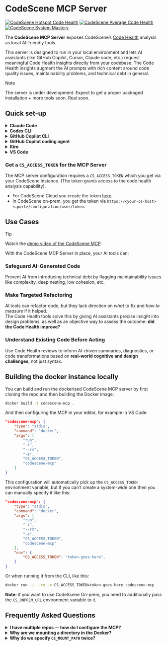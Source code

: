# CodeScene MCP Server

[![CodeScene Hotspot Code Health](https://codescene.io/projects/72556/status-badges/hotspot-code-health)](https://codescene.io/projects/72556)
[![CodeScene Average Code Health](https://codescene.io/projects/72556/status-badges/average-code-health)](https://codescene.io/projects/72556)
[![CodeScene System Mastery](https://codescene.io/projects/72556/status-badges/system-mastery)](https://codescene.io/projects/72556)

The **CodeScene MCP Server** exposes CodeScene’s [Code Health](https://codescene.com/product/code-health) analysis as local AI-friendly tools.

This server is designed to run in your local environment and lets AI assistants (like GitHub Copilot, Cursor, Claude code, etc.) request meaningful Code Health insights directly from your codebase. 
The Code Health insights augment the AI prompts with rich content around code quality issues, maintainability problems, and technical debt in general.

> [!NOTE]
> The server is under development. Expect to get a proper packaged installation + more tools soon. Real soon.

## Quick set-up

<details>

**<summary>Claude Code</summary>**

To connect with CodeScene Cloud:

```sh
claude mcp add codescene --env CS_ACCESS_TOKEN=<token> -- docker run -i --rm -e CS_ACCESS_TOKEN -e CS_MOUNT_PATH=<PATH_TO_CODE> --mount type=bind,src=<PATH_TO_CODE>,dst=/mount/,ro codescene/codescene-mcp
```

To connect with CodeScene On-prem:

```sh
claude mcp add codescene --env CS_ACCESS_TOKEN=<token> --env CS_ONPREM_URL=<url> -- docker run -i --rm -e CS_ACCESS_TOKEN -e CS_ONPREM_URL -e CS_MOUNT_PATH=<PATH_TO_CODE> --mount type=bind,src=<PATH_TO_CODE>,dst=/mount/,ro codescene/codescene-mcp
```

Make sure to replace the `<PATH_TO_CODE>` with the absolute path to the directory whose read-only access you want the CodeScene MCP server to have.

</details>

<details>

**<summary>Codex CLI</summary>**

Configure `~/.codex/config.toml` depending on whether or not you use Cloud or On-prem.

CodeScene Cloud:

```toml
[mcp_servers.codescene]
command = "docker"
args = ["run", "--rm", "-i", "-e", "CS_ACCESS_TOKEN", "-e", "CS_MOUNT_PATH=<PATH_TO_CODE>", "--mount", "type=bind,src=<PATH_TO_CODE>,dst=/mount/,ro", "codescene/codescene-mcp"]
env = { "CS_ACCESS_TOKEN" = "<YOUR_ACCESS_TOKEN>" }
```

CodeScene On-prem:

```toml
[mcp_servers.codescene]
command = "docker"
args = ["run", "--rm", "-i", "-e", "CS_ACCESS_TOKEN", "-e", "CS_ONPREM_URL", "-e", "CS_MOUNT_PATH=<PATH_TO_CODE>", "--mount", "type=bind,src=<PATH_TO_CODE>,dst=/mount/,ro", "codescene/codescene-mcp"]
env = { "CS_ACCESS_TOKEN" = "<YOUR_ACCESS_TOKEN>", "CS_ONPREM_URL" = "<URL>" }
```

Make sure to replace the `<PATH_TO_CODE>` with the absolute path to the directory whose read-only access you want the CodeScene MCP server to have.

</details>

<details>

**<summary>GitHub Copilot CLI</summary>**

After starting Copilot CLI, run the following command to add the CodeScene MCP server:

```sh
/mcp add
```

You will then need to provide information about the MCP server.

CodeScene Cloud:

- Server Name: `codescene`
- Server Type: `Local (Press 1)`
- Command: `docker`
- Arguments: `run, --rm, -i, -e, CS_ACCESS_TOKEN, -e, CS_MOUNT_PATH=<PATH_TO_CODE>, --mount, "type=bind,src=<PATH_TO_CODE>,dst=/mount/,ro", codescene/codescene-mcp`

CodeScene On-prem:

- Server Name: `codescene`
- Server Type: `Local (Press 1)`
- Command: `docker`
- Arguments: `run, --rm, -i, -e, CS_ACCESS_TOKEN, -e, CS_ONPREM_URL, -e, CS_MOUNT_PATH=<PATH_TO_CODE>, --mount, "type=bind,src=<PATH_TO_CODE>,dst=/mount/,ro", codescene/codescene-mcp`

Make sure to replace the `<PATH_TO_CODE>` with the absolute path to the directory whose read-only access you want the CodeScene MCP server to have.

</details>

<details>

**<summary>GitHub Copilot coding agent</summary>**

GitHub Copilot coding agent can leverage the CodeScene MCP server directly in your CI/CD.

To add the secrets to your Copilot environment, follow the Copilot [documentation](https://docs.github.com/en/copilot/how-tos/use-copilot-agents/coding-agent/extend-coding-agent-with-mcp#setting-up-a-copilot-environment-for-copilot-coding-agent). Only secrets with names prefixed with `COPILOT_MCP_` will be available to your MCP configuration.

In your GitHub repository, navigate under Settings -> Code & automation -> Copilot -> Coding agent, and add the following configuration in the MCP configuration section.

CodeScene Cloud:

```json
{
  "mcpServers": {
    "codescene": {
      "type": "local",
      "command": "docker",
      "args": [
        "run",
        "--rm",
        "-i",
        "-e",
        "CS_ACCESS_TOKEN=$CS_ACCESS_TOKEN",
        "-e",
        "CS_MOUNT_PATH=$CS_MOUNT_PATH",
        "--mount",
				"type=bind,src=$CS_MOUNT_PATH,dst=/mount/,ro",
        "codescene/codescene-mcp"
      ],
      "env": {
        "CS_ACCESS_TOKEN": "COPILOT_MCP_CS_ACCESS_TOKEN",
        "CS_MOUNT_PATH": "COPILOT_MCP_CS_MOUNT_PATH"
      },
      "tools": ["*"]
    }
  }
}
```

CodeScene On-prem:

```json
{
  "mcpServers": {
    "codescene": {
      "type": "local",
      "command": "docker",
      "args": [
        "run",
        "--rm",
        "-i",
        "-e",
        "CS_ACCESS_TOKEN=$CS_ACCESS_TOKEN",
        "-e",
        "CS_ONPREM_URL=$CS_ONPREM_URL",
        "-e",
        "CS_MOUNT_PATH=$CS_MOUNT_PATH",
        "--mount",
				"type=bind,src=$CS_MOUNT_PATH,dst=/mount/,ro",
        "codescene/codescene-mcp"
      ],
      "env": {
        "CS_ACCESS_TOKEN": "COPILOT_MCP_CS_ACCESS_TOKEN",
        "CS_ONPREM_URL": "COPILOT_MCP_CS_ONPREM_URL",
        "CS_MOUNT_PATH": "COPILOT_MCP_CS_MOUNT_PATH"
      },
      "tools": ["*"]
    }
  }
}
```

</details>

<details>

**<summary>Kiro</summary>**

Create a `.kiro/settings/mcp.json` file in your workspace directory (or edit if it already exists), add the following configuration.

CodeScene Cloud:

```json
{
  "mcpServers": {
    "sonarqube": {
      "command": "docker",
      "args": [
        "run",
        "-i",
        "--rm",
        "-e", 
        "CS_ACCESS_TOKEN",
        "-e",
        "CS_MOUNT_PATH=<PATH_TO_CODE>",
        "--mount",
        "type=bind,src=<PATH_TO_CODE>,dst=/mount/,ro",
        "codescene/codescene-mcp"
      ],
      "env": {
        "CS_ACCESS_TOKEN": "<YOUR_TOKEN>",
      },
      "disabled": false,
      "autoApprove": []
    }
  }
}
```

CodeScene On-prem:

```json
{
  "mcpServers": {
    "sonarqube": {
      "command": "docker",
      "args": [
        "run",
        "-i",
        "--rm",
        "-e", 
        "CS_ACCESS_TOKEN",
        "-e",
        "CS_ONPREM_URL",
        "-e",
        "CS_MOUNT_PATH=<PATH_TO_CODE>",
        "--mount",
        "type=bind,src=<PATH_TO_CODE>,dst=/mount/,ro",
        "codescene/codescene-mcp"
      ],
      "env": {
        "CS_ACCESS_TOKEN": "<YOUR_TOKEN>",
        "CS_ONPREM_URL": "<URL>"
      },
      "disabled": false,
      "autoApprove": []
    }
  }
}
```

Make sure to replace the `<PATH_TO_CODE>` with the absolute path to the directory whose read-only access you want the CodeScene MCP server to have.

</details>

<details>

**<summary>VS Code</summary>**

[![Install CodeScene MCP for Cloud](https://img.shields.io/badge/VS_Code-Install_CodeScene_MCP_for_Cloud-0098FF?style=flat-square&logo=visualstudiocode&logoColor=white)](https://insiders.vscode.dev/redirect/mcp/install?name=codescene&inputs=[%7B%22id%22%3A%22CS_MOUNT_PATH%22%2C%22type%22%3A%22promptString%22%2C%22description%22%3A%22Path%20of%20the%20directory%20that%20CodeScene%20should%20be%20able%20to%20see.%22%2C%22password%22%3Afalse%7D%2C%7B%22id%22%3A%22CS_ACCESS_TOKEN%22%2C%22type%22%3A%22promptString%22%2C%22description%22%3A%22CodeScene%20Access%20Token%22%2C%22password%22%3Atrue%7D]&config={%22command%22%3A%22docker%22%2C%22args%22%3A[%22run%22%2C%22-i%22%2C%22--rm%22%2C%22-e%22%2C%22CS_ACCESS_TOKEN%22%2C%22-e%22%2C%22CS_MOUNT_PATH%3D%24%7Binput%3ACS_MOUNT_PATH%7D%22%2C%22--mount%22%2C%22type%3Dbind%2Csrc%3D%24%7Binput%3ACS_MOUNT_PATH%7D%2Cdst%3D/mount/%2Cro%22%2C%22codescene/codescene-mcp%22]%2C%22env%22%3A%7B%22CS_ACCESS_TOKEN%22%3A%22%24%7Binput%3ACS_ACCESS_TOKEN%7D%22%7D%2C%22type%22%3A%22stdio%22})

[![Install CodeScene MCP for On-prem](https://img.shields.io/badge/VS_Code-Install_CodeScene_MCP_for_Onprem-0098FF?style=flat-square&logo=visualstudiocode&logoColor=white)](https://insiders.vscode.dev/redirect/mcp/install?name=codescene&inputs=[%7B%22id%22%3A%22CS_MOUNT_PATH%22%2C%22type%22%3A%22promptString%22%2C%22description%22%3A%22Path%20of%20the%20directory%20that%20CodeScene%20should%20be%20able%20to%20see.%22%2C%22password%22%3Afalse%7D%2C%7B%22id%22%3A%22CS_ACCESS_TOKEN%22%2C%22type%22%3A%22promptString%22%2C%22description%22%3A%22CodeScene%20Access%20Token%22%2C%22password%22%3Atrue%7D%2C%7B%22id%22%3A%22CS_ONPREM_URL%22%2C%22type%22%3A%22promptString%22%2C%22description%22%3A%22CodeScene%20On-prem%20URL%22%2C%22password%22%3Afalse%7D]&config={%22command%22%3A%22docker%22%2C%22args%22%3A[%22run%22%2C%22-i%22%2C%22--rm%22%2C%22-e%22%2C%22CS_ACCESS_TOKEN%22%2C%22-e%22%2C%22CS_ONPREM_URL%22%2C%22-e%22%2C%22CS_MOUNT_PATH%3D%24%7Binput%3ACS_MOUNT_PATH%7D%22%2C%22--mount%22%2C%22type%3Dbind%2Csrc%3D%24%7Binput%3ACS_MOUNT_PATH%7D%2Cdst%3D/mount/%2Cro%22%2C%22codescene/codescene-mcp%22]%2C%22env%22%3A%7B%22CS_ACCESS_TOKEN%22%3A%22%24%7Binput%3ACS_ACCESS_TOKEN%7D%22%2C%22CS_ONPREM_URL%22%3A%22%24%7Binput%3ACS_ONPREM_URL%7D%22%7D%2C%22type%22%3A%22stdio%22})

</details>

### Get a `CS_ACCESS_TOKEN` for the MCP Server

The MCP server configuration requires a `CS_ACCESS_TOKEN` which you get via your CodeScene instance. (The token grants access to the code health analysis capability).
* For CodeScene Cloud you create the token [here](https://codescene.io/users/me/pat).
* In CodeScene on-prem, you get the token via `https://<your-cs-host><:port>/configuration/user/token`.

## Use Cases

> [!TIP]
> Watch the [demo video of the CodeScene MCP](https://www.youtube.com/watch?v=AycLVxKmVSY).

With the CodeScene MCP Server in place, your AI tools can:

### Safeguard AI-Generated Code
Prevent AI from introducing technical debt by flagging maintainability issues like complexity, deep nesting, low cohesion, etc.

### Make Targeted Refactoring  
AI tools can refactor code, but they lack direction on *what* to fix and *how to measure* if it helped.  
The Code Health tools solve this by giving AI assistants precise insight into design problems, as well as an objective way to assess the outcome: **did the Code Health improve?**

### Understand Existing Code Before Acting
Use Code Health reviews to inform AI-driven summaries, diagnostics, or code transformations based on **real-world cognitive and design challenges**, not just syntax.

## Building the docker instance locally

You can build and run the dockerized CodeScene MCP server by first cloning the repo and then building the Docker image:

```sh
docker build -t codescene-mcp .
```

And then configuring the MCP in your editor, for example in VS Code:

```json
"codescene-mcp": {
    "type": "stdio",
    "command": "docker",
    "args": [
        "run",
        "-i",
        "--rm",
        "-e",
        "CS_ACCESS_TOKEN",
        "codescene-mcp"
    ]
}
```

This configuration will automatically pick up the `CS_ACCESS_TOKEN` environment variable, but if you can't create a system-wide one then you can manually specify it like this:

```json
"codescene-mcp": {
    "type": "stdio",
    "command": "docker",
    "args": [
        "run",
        "-i",
        "--rm",
        "-e",
        "CS_ACCESS_TOKEN",
        "codescene-mcp"
    ],
    "env": {
		"CS_ACCESS_TOKEN": "token-goes-here",
    }
}
```

Or when running it from the CLI, like this:

```sh
docker run -i --rm -e CS_ACCESS_TOKEN=token-goes-here codescene-mcp
```

**Note:** if you want to use CodeScene On-prem, you need to additionally pass the `CS_ONPREM_URL` environment variable to it.

## Frequently Asked Questions

<details>

**<summary>I have multiple repos — how do I configure the MCP?</summary>**

Since you have to provide a mount path for Docker, you can either have a MCP configuration per project (in VS Code that would be a `.vscode/mcp.json` file per project, for example) or you can mount a root directory within which all your projects are and then just use that one configuration instead.

</details>

<details>

**<summary>Why are we mounting a directory in the Docker?</summary>**

Previously we had the MCP client pass the entire file contents to us in a JSON object, but with this we ran into a problem where if the file contents exceed your AI model's input or output token limit, we'd either get no data or incorrect data. 

While this might work for small files and code snippets, we want to provide a solution that works on any file, no matter the size, and we achieve this by having the MCP client return a file path to us which we then read ourselves, thus bypassing the AI token limit issue entirely.

To make this safe, we have you, the user, specify which path our MCP server should have access to. In addition, all the configuration examples provided in this README feature a mounting command that gives only read-only access to the mounted path, so we can't do anything to those files other than read them.

In addition this now saves your AI budget by not spending precious tokens on file reading, which can add up pretty quickly.

</details>

<details>

**<summary>Why do we specify `CS_MOUNT_PATH` twice?</summary>**

Due to the limitation of not knowing the relative path to the file from within Docker, in order to read the correct file we need to know the full absolute path to your mounted directory, so that we could deduce a relative path to the internally mounted file by simply taking the absolute path to the file, the absolute path to the mounted directory, and replacing the mounted directory part with our internal mounted directory. 

We pass the absolute path to the mounted directory to us via a environment variable `-e CS_MOUNT_PATH=<PATH>` so that we would know the absolute path, and then we need to pass that path again the second time via `--mount type=bind,src=<PATH>,dst=/mount/,ro` which then instructs Docker to actually mount `<PATH>` to our internal `/mount/` directory.

</details>